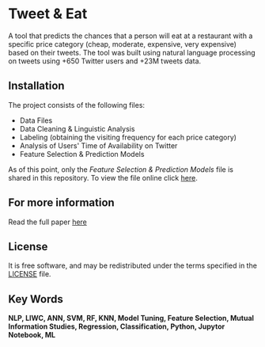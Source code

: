 # Tweet & Eat

A tool that predicts the chances that a person will eat at a restaurant with a specific price category (cheap, moderate, expensive, very expensive) based on their tweets. The tool was built using natural language processing on tweets using +650 Twitter users and +23M tweets data.

## Installation

The project consists of the following files:

* Data Files
* Data Cleaning & Linguistic Analysis 
* Labeling (obtaining the visiting frequency for each price category)
* Analysis of Users' Time of Availability on Twitter
* Feature Selection & Prediction Models

As of this point, only the _Feature Selection & Prediction Models_ file is shared in this repository. To view the file online click [here](https://github.com/Engmhabdalla/Tweet-Eat/blob/master/regression%20and%20classification%20models.ipynb).

## For more information

Read the full paper [here](https://github.com/Engmhabdalla/Tweet-Eat/blob/master/Study%20of%20People%E2%80%99s%20Eat-out%20Behavior%20using%20Natural%20Language%20Processing%20(NLP)%20on%20Tweets%20for%20Targeted%20Marketing.pdf)

## License

It is free software, and may be redistributed under the terms specified in the [LICENSE](https://github.com/Engmhabdalla/Tweet-Eat/blob/master/LICENSE) file.


## Key Words
**NLP, LIWC, ANN, SVM, RF, KNN, Model Tuning, Feature Selection, Mutual Information Studies, Regression, Classification, Python, Jupytor Notebook, ML**
